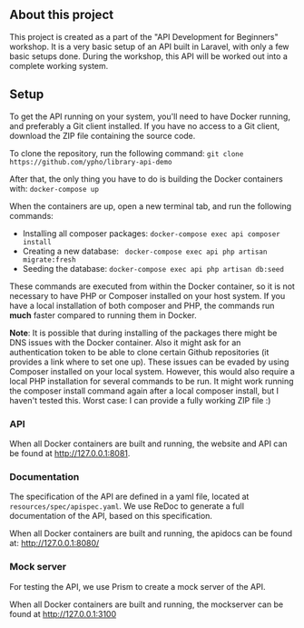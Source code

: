 ## About this project
This project is created as a part of the "API Development for Beginners" workshop. It is a very basic setup of an API
built in Laravel, with only a few basic setups done. During the workshop, this API will be worked out into a complete 
working system.

## Setup
To get the API running on your system, you'll need to have Docker running, and preferably a Git client installed. If
you have no access to a Git client, download the ZIP file containing the source code.

To clone the repository, run the following command: `git clone https://github.com/ypho/library-api-demo`

After that, the only thing you have to do is building the Docker containers with: `docker-compose up`

When the containers are up, open a new terminal tab, and run the following commands:
- Installing all composer packages: `docker-compose exec api composer install`
- Creating a new database: ` docker-compose exec api php artisan migrate:fresh`
- Seeding the database: `docker-compose exec api php artisan db:seed`
  
These commands are executed from within the Docker container, so it is not necessary to have PHP or Composer installed 
on your host system. If you have a local installation of both composer and PHP, the commands run **much** faster
compared to running them in Docker.

**Note**: It is possible that during installing of the packages there might be DNS issues with the Docker container. 
Also it might ask for an authentication token to be able to clone certain Github repositories (it provides a link where 
to set one up). These issues can be evaded by using Composer installed on your local system. However, this would also 
require a local PHP installation for several commands to be run. It might work running the composer install command
again after a local composer install, but I haven't tested this. Worst case: I can provide a fully working ZIP file :)
  
### API
When all Docker containers are built and running, the website and API can be found at http://127.0.0.1:8081.

### Documentation
The specification of the API are defined in a yaml file, located at `resources/spec/apispec.yaml`. We use ReDoc to 
generate a full documentation of the API, based on this specification.

When all Docker containers are built and running, the apidocs can be found at: http://127.0.0.1:8080/

### Mock server
For testing the API, we use Prism to create a mock server of the API.

When all Docker containers are built and running, the mockserver can be found at http://127.0.0.1:3100

